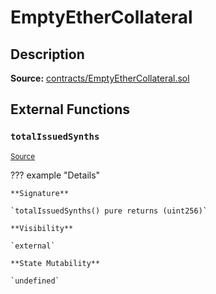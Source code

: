 # EmptyEtherCollateral

## Description

**Source:** [contracts/EmptyEtherCollateral.sol](https://github.com/Synthetixio/synthetix/tree/v2.39.4/contracts/EmptyEtherCollateral.sol)

## External Functions

### `totalIssuedSynths`

<sub>[Source](https://github.com/Synthetixio/synthetix/tree/v2.39.4/contracts/EmptyEtherCollateral.sol#L7)</sub>

??? example "Details"

    **Signature**

    `totalIssuedSynths() pure returns (uint256)`

    **Visibility**

    `external`

    **State Mutability**

    `undefined`
